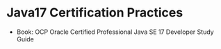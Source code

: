 # Java17 Certification Practices

- Book: OCP Oracle Certified Professional Java SE 17 Developer Study Guide
